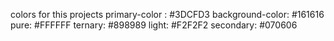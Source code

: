 colors for this projects
primary-color : #3DCFD3
background-color: #161616
pure: #FFFFFF 
ternary: #898989 
light: #F2F2F2 
secondary: #070606
